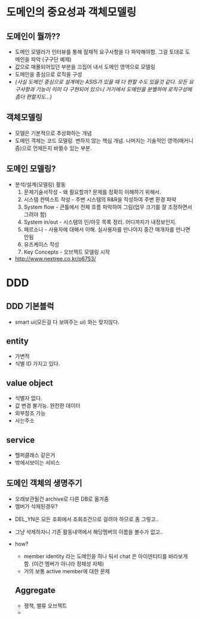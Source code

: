 # 도메인의 중요성과 객체모델링

## 도메인이 뭘까??
* 도메인 모델러가 인터뷰를 통해 잠재적 요구사항을 다 파악해야함. 그걸 토대로 도메인을 파악
(구구단 예제)
* 값으로 매몰되어있던 부분을 끄집어 내서 도메인 영역으로 모델링
* 도메인을 중심으로 로직을 구성
* *(사실 도메인 중심으로 설계에는 ASIS가 있을 때 더 편할 수도 있을것 같다. 모든 요구사항과 기능이 이미 다 구현되어 있으니 거기에서 도메인을 분별하여 로직구성에 좀더 편할지도...)*

## 객체모델링
* 모델은 기본적으로 추상화하는 개념
* 도메인 객체는 코드 모델링. 변하지 않는 핵심 개념. 나머지는 기술적인 영역(매커니즘)으로 언제든지 바뀔수 있는 부분.

## 도메인 모델링?
  * 분석/설계(모델링) 활동
    1. 문제기술서작성 - 왜 필요할까? 문제를 정확히 이해하기 위해서.
    2. 시스템 컨텍스트 작성 - 주변 시스템의 R&R을 작성하여 주변 환경 파악
    3. System flow - 큰틀에서 전체 흐름 파악하여 그림(업무 크기를 잘 조정하면서 그려야 함)
    4. System in/out - 시스템의 인/아웃 목록 정리. 어디까지가 내정보인지.
    5. 페르소나 - 사용자에 대해서 이해. 실사용자를 만나야지 중간 매개자를 만나면 안됨
    6. 유즈케이스 작성
    7. Key Concepts - 오브젝트 모델링 시작
  * http://www.nextree.co.kr/p6753/
  
# DDD 

## DDD 기본블럭
* smart ui(모든걸 다 보여주는 ui) 와는 맞지않다.

## entity
* 가변적
* 식별 ID 가지고 있다.
## value object
* 식별자 없다.
* 값 변경 불가능. 완전한 데이터 
* 외부참조 가능
* 사는주소
## service
* 헬퍼클래스 같은거
* 밖에서보이는 서비스

## 도메인 객체의 생명주기
* 오래보관될건 archive로 다른 DB로 옮겨줌
* 멤버가 삭제된경우?
 - DEL_YN은 모든 조회에서 조회조건으로 걸려야 하므로 좀 그렇고..
 - 그냥 삭제하자니 기존 활동내역에서 해당멤버의 이름을 볼수가 없고..
 - how?
   - member identity 라는 도메인을 하나 둬서 chat 은 아이덴티티를 바라보게 함. (이건 멤버가 아니라 정체성 자체)
   - 거의 보통 active member에 대한 문제
   
   ## Aggregate
   * 젱책,  밸류 오브젝트
   * 

